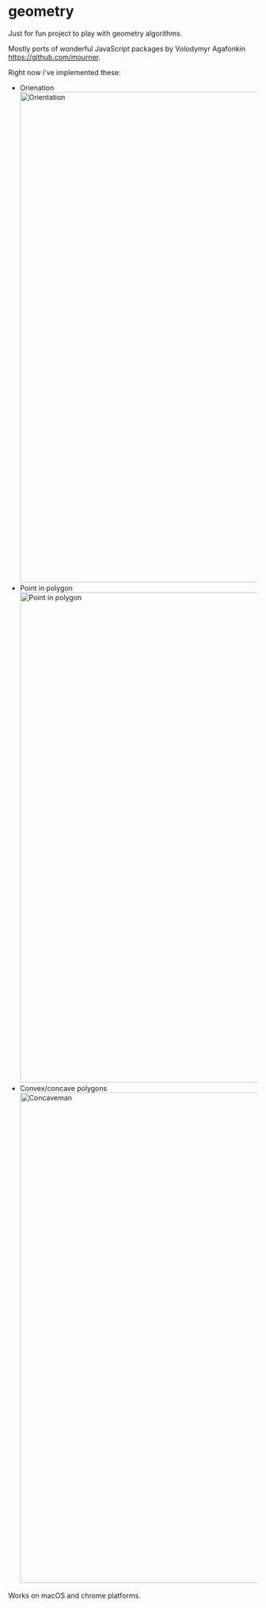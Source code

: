 # geometry

Just for fun project to play with geometry algorithms.

Mostly ports of wonderful JavaScript packages by Volodymyr Agafonkin https://github.com/mourner.

Right now i've implemented these:
* Orienation
  <img width="991" alt="Orientation" src="https://github.com/yupi/geometry/assets/234885/6fb4fe90-f09b-48e8-a8e2-b5b1678b23aa">
* Point in polygon
  <img width="991" alt="Point in polygon" src="https://github.com/yupi/geometry/assets/234885/fbd5442e-86a9-4bb9-8a37-3d387aafa6d8">
* Convex/concave polygons
  <img width="991" alt="Concaveman" src="https://github.com/yupi/geometry/assets/234885/f2ab9eab-3942-47fa-bc14-37ceb85bfb82">

Works on macOS and chrome platforms.
